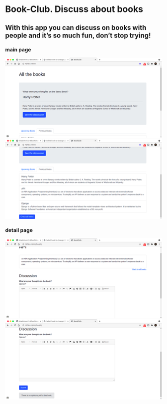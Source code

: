 # Book-Club. Discuss about books
## With this app you can discuss on books with people and it’s so much fun, don’t stop trying!
### main page

![](photos/main1.png)
![](photos/main2.png)

### detail page 
![](photos/detail.png)
![](photos/write-opinion.png)

